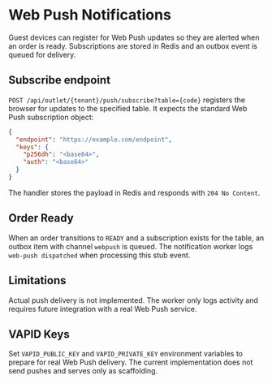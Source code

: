 # Web Push Notifications

Guest devices can register for Web Push updates so they are alerted when an
order is ready. Subscriptions are stored in Redis and an outbox event is queued
for delivery.

## Subscribe endpoint

`POST /api/outlet/{tenant}/push/subscribe?table={code}` registers the browser
for updates to the specified table. It expects the standard Web Push
subscription object:

```json
{
  "endpoint": "https://example.com/endpoint",
  "keys": {
    "p256dh": "<base64>",
    "auth": "<base64>"
  }
}
```

The handler stores the payload in Redis and responds with `204 No Content`.

## Order Ready

When an order transitions to `READY` and a subscription exists for the table,
an outbox item with channel `webpush` is queued. The notification worker logs
`web-push dispatched` when processing this stub event.

## Limitations

Actual push delivery is not implemented. The worker only logs activity and
requires future integration with a real Web Push service.

## VAPID Keys

Set `VAPID_PUBLIC_KEY` and `VAPID_PRIVATE_KEY` environment variables to prepare
for real Web Push delivery. The current implementation does not send pushes and
serves only as scaffolding.
